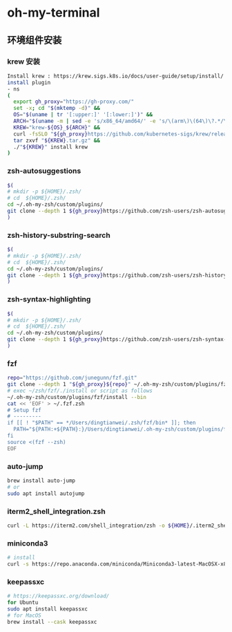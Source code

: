 # oh-my-terminal


## 环境组件安装

### krew 安装
```bash
Install krew : https://krew.sigs.k8s.io/docs/user-guide/setup/install/
install plugin
- ns
(
  export gh_proxy="https://gh-proxy.com/"
  set -x; cd "$(mktemp -d)" &&
  OS="$(uname | tr '[:upper:]' '[:lower:]')" &&
  ARCH="$(uname -m | sed -e 's/x86_64/amd64/' -e 's/\(arm\)\(64\)\?.*/\1\2/' -e 's/aarch64$/arm64/')" &&
  KREW="krew-${OS}_${ARCH}" &&
  curl -fsSLO "${gh_proxy}https://github.com/kubernetes-sigs/krew/releases/latest/download/${KREW}.tar.gz" &&
  tar zxvf "${KREW}.tar.gz" &&
  ./"${KREW}" install krew
)
```

### zsh-autosuggestions
```bash
$(
# mkdir -p ${HOME}/.zsh/
# cd  ${HOME}/.zsh/
cd ~/.oh-my-zsh/custom/plugins/
git clone --depth 1 ${gh_proxy}https://github.com/zsh-users/zsh-autosuggestions
)
```

### zsh-history-substring-search
```bash
$(
# mkdir -p ${HOME}/.zsh/
# cd  ${HOME}/.zsh/
cd ~/.oh-my-zsh/custom/plugins/
git clone --depth 1 ${gh_proxy}https://github.com/zsh-users/zsh-history-substring-search
)
```

### zsh-syntax-highlighting
```bash
$(
# mkdir -p ${HOME}/.zsh/
# cd  ${HOME}/.zsh/
cd ~/.oh-my-zsh/custom/plugins/
git clone --depth 1 ${gh_proxy}https://github.com/zsh-users/zsh-syntax-highlighting
)

```

### fzf
```bash
repo="https://github.com/junegunn/fzf.git"
git clone --depth 1 "${gh_proxy}${repo}" ~/.oh-my-zsh/custom/plugins/fzf
# exec ~/zsh/fzf/./install or script as follows
~/.oh-my-zsh/custom/plugins/fzf/install --bin
cat << 'EOF' > ~/.fzf.zsh
# Setup fzf
# ---------
if [[ ! "$PATH" == */Users/dingtianwei/.zsh/fzf/bin* ]]; then
  PATH="${PATH:+${PATH}:}/Users/dingtianwei/.oh-my-zsh/custom/plugins/fzf/bin"
fi
source <(fzf --zsh)
EOF

```

###  auto-jump

```bash
brew install auto-jump
# or 
sudo apt install autojump
```

###  iterm2_shell_integration.zsh

```bash
curl -L https://iterm2.com/shell_integration/zsh -o ${HOME}/.iterm2_shell_integration.zsh
```

### miniconda3

```bash
# install 
curl -s https://repo.anaconda.com/miniconda/Miniconda3-latest-MacOSX-x86_64.sh 
```

### keepassxc

```bash
# https://keepassxc.org/download/
for Ubuntu
sudo apt install keepassxc
# for MacOS
brew install --cask keepassxc

```